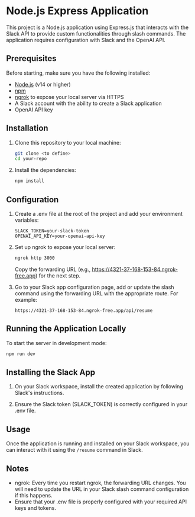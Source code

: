 # Node.js Express Application

This project is a Node.js application using Express.js that interacts with the Slack API to provide custom functionalities through slash commands. The application requires configuration with Slack and the OpenAI API.

## Prerequisites

Before starting, make sure you have the following installed:

- [Node.js](https://nodejs.org/) (v14 or higher)
- [npm](https://www.npmjs.com/)
- [ngrok](https://ngrok.com/) to expose your local server via HTTPS
- A Slack account with the ability to create a Slack application
- OpenAI API key

## Installation

1. Clone this repository to your local machine:
   ```bash
   git clone <to define>
   cd your-repo
   ```

2. Install the dependencies:
    ```bash
   npm install
   ```
## Configuration

1. Create a .env file at the root of the project and add your environment variables:
    ```plaintext
    SLACK_TOKEN=your-slack-token
    OPENAI_API_KEY=your-openai-api-key
    ```

2. Set up ngrok to expose your local server:
    ```bash
    ngrok http 3000
    ```

   Copy the forwarding URL (e.g., https://4321-37-168-153-84.ngrok-free.app) for the next step.


3. Go to your Slack app configuration page, add or update the slash command using the forwarding URL with the appropriate route. For example:
    ```plaintext
    https://4321-37-168-153-84.ngrok-free.app/api/resume
    ```

## Running the Application Locally

To start the server in development mode:

```bash
npm run dev
```

## Installing the Slack App

1. On your Slack workspace, install the created application by following Slack's instructions.

2. Ensure the Slack token (SLACK_TOKEN) is correctly configured in your .env file.

## Usage

Once the application is running and installed on your Slack workspace, you can interact with it using the `/resume` command in Slack.

## Notes

- ngrok: Every time you restart ngrok, the forwarding URL changes. You will need to update the URL in your Slack slash command configuration if this happens.
- Ensure that your .env file is properly configured with your required API keys and tokens.